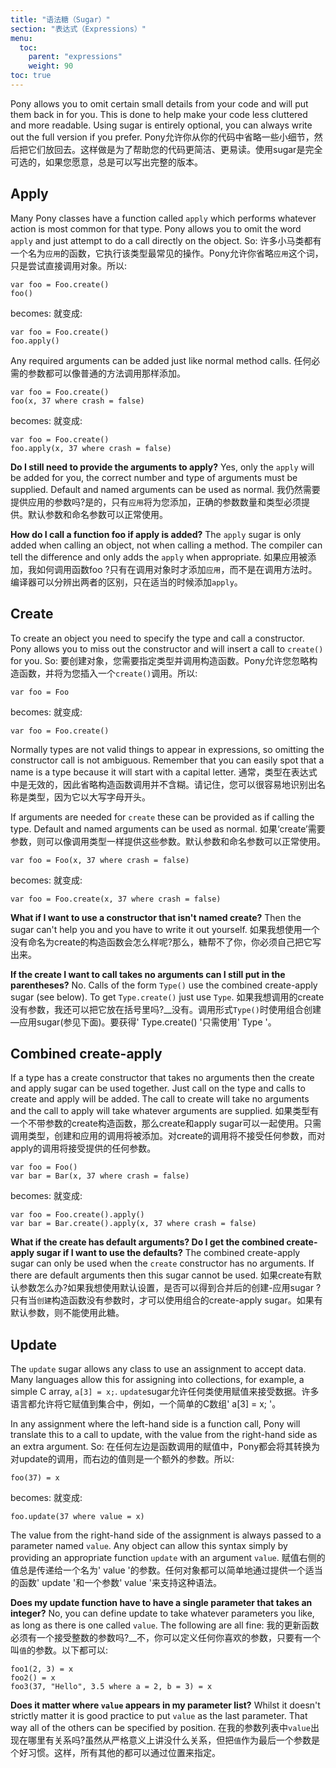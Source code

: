 ```yaml
---
title: "语法糖（Sugar）"
section: "表达式（Expressions）"
menu:
  toc:
    parent: "expressions"
    weight: 90
toc: true
---
```


Pony allows you to omit certain small details from your code and will put them back in for you. This is done to help make your code less cluttered and more readable. Using sugar is entirely optional, you can always write out the full version if you prefer.
Pony允许你从你的代码中省略一些小细节，然后把它们放回去。这样做是为了帮助您的代码更简洁、更易读。使用sugar是完全可选的，如果您愿意，总是可以写出完整的版本。

## Apply

Many Pony classes have a function called `apply` which performs whatever action is most common for that type. Pony allows you to omit the word `apply` and just attempt to do a call directly on the object. So:
许多小马类都有一个名为`应用`的函数，它执行该类型最常见的操作。Pony允许你省略`应用`这个词，只是尝试直接调用对象。所以:

```pony
var foo = Foo.create()
foo()
```

becomes:
就变成:

```pony
var foo = Foo.create()
foo.apply()
```

Any required arguments can be added just like normal method calls.
任何必需的参数都可以像普通的方法调用那样添加。

```pony
var foo = Foo.create()
foo(x, 37 where crash = false)
```

becomes:
就变成:

```pony
var foo = Foo.create()
foo.apply(x, 37 where crash = false)
```

__Do I still need to provide the arguments to apply?__ Yes, only the `apply` will be added for you, the correct number and type of arguments must be supplied. Default and named arguments can be used as normal.
我仍然需要提供应用的参数吗?是的，只有`应用`将为您添加，正确的参数数量和类型必须提供。默认参数和命名参数可以正常使用。

__How do I call a function foo if apply is added?__ The `apply` sugar is only added when calling an object, not when calling a method. The compiler can tell the difference and only adds the `apply` when appropriate.
如果应用被添加，我如何调用函数foo ?只有在调用对象时才添加`应用`，而不是在调用方法时。编译器可以分辨出两者的区别，只在适当的时候添加`apply`。

## Create

To create an object you need to specify the type and call a constructor. Pony allows you to miss out the constructor and will insert a call to `create()` for you. So:
要创建对象，您需要指定类型并调用构造函数。Pony允许您忽略构造函数，并将为您插入一个`create()`调用。所以:

```pony
var foo = Foo
```

becomes:
就变成:

```pony
var foo = Foo.create()
```

Normally types are not valid things to appear in expressions, so omitting the constructor call is not ambiguous. Remember that you can easily spot that a name is a type because it will start with a capital letter.
通常，类型在表达式中是无效的，因此省略构造函数调用并不含糊。请记住，您可以很容易地识别出名称是类型，因为它以大写字母开头。

If arguments are needed for `create` these can be provided as if calling the type. Default and named arguments can be used as normal.
如果‘create’需要参数，则可以像调用类型一样提供这些参数。默认参数和命名参数可以正常使用。

```pony
var foo = Foo(x, 37 where crash = false)
```

becomes:
就变成:

```pony
var foo = Foo.create(x, 37 where crash = false)
```

__What if I want to use a constructor that isn't named create?__ Then the sugar can't help you and you have to write it out yourself.
如果我想使用一个没有命名为create的构造函数会怎么样呢?那么，糖帮不了你，你必须自己把它写出来。

__If the create I want to call takes no arguments can I still put in the parentheses?__ No. Calls of the form `Type()` use the combined create-apply sugar (see below). To get `Type.create()` just use `Type`.
如果我想调用的create没有参数，我还可以把它放在括号里吗?__没有。调用形式`Type()`时使用组合创建—应用sugar(参见下面)。要获得' Type.create() '只需使用' Type '。

## Combined create-apply

If a type has a create constructor that takes no arguments then the create and apply sugar can be used together. Just call on the type and calls to create and apply will be added. The call to create will take no arguments and the call to apply will take whatever arguments are supplied.
如果类型有一个不带参数的create构造函数，那么create和apply sugar可以一起使用。只需调用类型，创建和应用的调用将被添加。对create的调用将不接受任何参数，而对apply的调用将接受提供的任何参数。

```pony
var foo = Foo()
var bar = Bar(x, 37 where crash = false)
```

becomes:
就变成:

```pony
var foo = Foo.create().apply()
var bar = Bar.create().apply(x, 37 where crash = false)
```

__What if the create has default arguments? Do I get the combined create-apply sugar if I want to use the defaults?__ The combined create-apply sugar can only be used when the `create` constructor has no arguments. If there are default arguments then this sugar cannot be used.
如果create有默认参数怎么办?如果我想使用默认设置，是否可以得到合并后的创建-应用sugar ?只有当`创建`构造函数没有参数时，才可以使用组合的create-apply sugar。如果有默认参数，则不能使用此糖。

## Update

The `update` sugar allows any class to use an assignment to accept data. Many languages allow this for assigning into collections, for example, a simple C array, `a[3] = x;`.
`update`sugar允许任何类使用赋值来接受数据。许多语言都允许将它赋值到集合中，例如，一个简单的C数组' a[3] = x; '。

In any assignment where the left-hand side is a function call, Pony will translate this to a call to update, with the value from the right-hand side as an extra argument. So:
在任何左边是函数调用的赋值中，Pony都会将其转换为对update的调用，而右边的值则是一个额外的参数。所以:

```pony
foo(37) = x
```

becomes:
就变成:

```pony
foo.update(37 where value = x)
```

The value from the right-hand side of the assignment is always passed to a parameter named `value`. Any object can allow this syntax simply by providing an appropriate function `update` with an argument `value`.
赋值右侧的值总是传递给一个名为' value '的参数。任何对象都可以简单地通过提供一个适当的函数' update '和一个参数' value '来支持这种语法。

__Does my update function have to have a single parameter that takes an integer?__ No, you can define update to take whatever parameters you like, as long as there is one called `value`. The following are all fine:
我的更新函数必须有一个接受整数的参数吗?__不，你可以定义任何你喜欢的参数，只要有一个叫`值`的参数。以下都可以:

```pony
foo1(2, 3) = x
foo2() = x
foo3(37, "Hello", 3.5 where a = 2, b = 3) = x
```

__Does it matter where `value` appears in my parameter list?__ Whilst it doesn't strictly matter it is good practice to put `value` as the last parameter. That way all of the others can be specified by position.
在我的参数列表中`value`出现在哪里有关系吗?虽然从严格意义上讲没什么关系，但把`值`作为最后一个参数是个好习惯。这样，所有其他的都可以通过位置来指定。